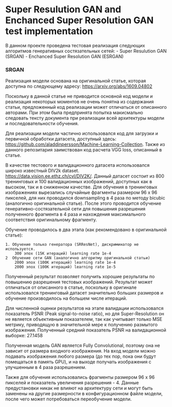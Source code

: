 # Super Resulution GAN and Enchanced Super Resolution GAN test implementation

В данном проекте проведена тестовая реализация следующих алгоритмов генеративных состязательных сетей:
    - Super Resulution GAN (SRGAN)
    - Enchanced Super Resolution GAN (ESRGAN)

### SRGAN
Реализация модели основана на оригинальной статье, которая доступна по следующему адресу: https://arxiv.org/abs/1609.04802

Поскольку в данной статье не приводится основной код модели и реализация некоторых моментов не очень понятна из содержания статьи, предложенный код реализации может отличаться от описанного авторами. При этом была предпринята попытка макисмально следовать тексту документа при реализации всей архитектуры модели и последовательности обучения.

Для реализации модели частично использовался код для загрузки и первичной обработки датасета, доступный здесь: https://github.com/aladdinpersson/Machine-Learning-Collection. Также из данного репозитария заимствован код расчета VGG loss, описанный в статье.

В качестве тестового и валидационного датасета использовался широко известный DIV2k dataset. https://data.vision.ee.ethz.ch/cvl/DIV2K/. Данный датасет состоит из 800 тренинговых и 100 валидационных изображений, доступных как в высоком, так и в сниженном качестве. Для обучения в тренинговых изображениях вырезались случайные фрагменты размером 96 х 96 пикселей, для них проводился downsampling в 4 раза по методу bicubic (аналогично оригинальной статье). После этого проводится обучение генеративно-состязательной сети для повышения разрешения полученного фрагмента в 4 раза и нахождения максимального соответствия оригинальному фрагменту.

Обучение проводилось в два этапа (как рекомендовано в оригинальной статье):

    1. Обучение только генератора (SRResNet), дискриминатор не используется.
        300 эпох (15К итераций) learning rate 1e-4
    2  Обучение сети GAN (аналогично алгоритму оригинальной статьи)
        2000 эпох (100К итераций) learning rate 1e-4
        2000 эпох (100К итераций) learning rate 1e-5

Полученный результат позволяет получить хорошие результаты по повышению разрешения тестовых изображений. 
Результат может отличаться от описанного в статье, поскольку в оригинале использовался тренинговый датасет значительно больших размеров и обучение производилось на большем числе итераций.

Для численной оценки результатов на этапе валидации использовался показатель PSNR (Peak signal-to-noise ratio), но для Super-Resolution он не является объективным показателем, так как учитывает только MSE метрику, приводящую в значительной мере к получению размытого изображения. Полученный средний показатель PSNR на валидационной выборке: 27.1458

Полученная модель GAN является Fully Convolutional, поэтому она не зависит от размера входного изображения. На вход модели можно подавать изображения любого размера (до тех пор, пока они будут помещаться в память GPU), и на выходе получать изображения с улучшенным в 4 раза разрешением.

Также для обучения использовались фрагменты размером 96 х 96 пикселей и показатель увеличения разрешения - 4. Данные предустановки никак не влияют на архитектуру сети и могут быть заменены на другие размерности в конфигурационном файле модели, после чего может потребоваться переобучение модели.
